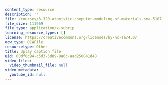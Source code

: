 ```yaml
---
content_type: resource
description: ''
file: /courses/3-320-atomistic-computer-modeling-of-materials-sma-5107-spring-2005/00df0c94c5d35d898a6caad250841d48_yYAHcATzuno.vtt
file_size: 111969
file_type: application/x-subrip
learning_resource_types: []
license: https://creativecommons.org/licenses/by-nc-sa/4.0/
ocw_type: OCWFile
resourcetype: Other
title: 3play caption file
uid: 00df0c94-c5d3-5d89-8a6c-aad250841d48
video_files:
  video_thumbnail_file: null
video_metadata:
  youtube_id: null
---
```

